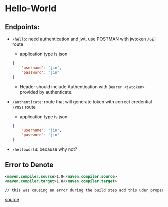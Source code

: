 # Hello-World

## Endpoints:
- `/hello`: need authentication and jwt, use POSTMAN with jwtoken `/GET` route
    - application type is json
    ```json
    {
        "username": "jin",
        "password": "jin"
    } 
    ```
    - Header should include Authentication with `Bearer <jwtoken>` provided by authenticate.
    
- `/authenticate`: route that will generate token with correct credential `/POST` route
    - application type is json 
    ``` json
    {
        "username": "jin",
        "password": "jin"
    }
    ```
- `/helloworld`: because why not?


## Error to Denote
``` xml
<maven.compiler.source>1.8</maven.compiler.source> 
<maven.compiler.target>1.8</maven.compiler.target>

// this was causing an error during the build step add this uder properties tag

```
[source](https://stackoverflow.com/questions/42525139/maven-build-compilation-error-failed-to-execute-goal-org-apache-maven-plugins)
